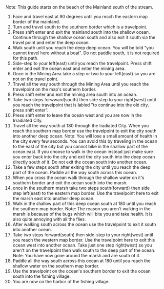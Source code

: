 Note: This guide starts on the beach of the Mainland south of the stream.
1. Face and travel east at 90 degrees until you reach the eastern map border of the mainland.
2. Turn and travel south to the southern border which is a travelpoint.
3. Press shift enter and exit the mainland south into the shallow ocean. Continue through the shallow ocean south and also exit it south via the travel point and enter the deep ocean.
4. Walk south until you reach the deep deep ocean. You will be told "you cannot travel here without a boat". Do not paddle south, it is not required for this path.
5. Side-step to your left(east) until you reach the travelpoint. Press shift enter and exit the ocean east and enter the mining area.
6. Once in the Mining Area take a step or two to your left(east) so you are not on the travel point.
7. Travel all the way south through the Mining Area until you reach the travelpoint on the map's southern border.
8. Press shift enter and exit the mining area south into an ocean.
9. Take two steps forwward(south) then side step to your right(west) until you reach the travelpoint that is labled "to continue into the old city, press shift enter".
10. Press shift enter to leave the ocean west and you are now in the Irradiated City.
11. Travel all the way south at 180 through the Iradiated City. When you reach the southern map border use the travelpoint to exit the city south into another deep ocean.
Note: You will lose a small amount of health in the city every few seconds. You can avoid this by traveling in the ocean to the east of the city but you cannot bike in the shallow part of the ocean east. If you choose to walk in the ocean instead just make sure you enter back into the city and exit the city south into the deep ocean directly south of it. Do not exit the ocean south into another ocean.
12. Take a few steps south after exiting the city until you reach the deep part of the ocean. Paddle all the way south across this ocean.
13. When you cross the ocean walk through the shallow water on it's southern border and exit the ocean south into the marsh.
14. once in the southern marsh take two steps south(forward) then side step left(east) to the eastern map border. Use the travelpoint here to exit the marsh east into another deep ocean.
15. Walk in the shallow part of this deep ocean south at 180 until you reach the southern map border.
Note: The reason you aren't walking in the marsh is because of the bugs which will bite you and take health. It is also quite annoying with all the flies.
16. After walking south across the ocean use the travelpoint to exit it south into another ocean.
17. Take two steps forward(south) then side-step to your right(west) until you reach the western map border. Use the travelpoint here to exit this ocean west into another ocean. Take just one step right(west) so you aren't on the travelpoint then walk south to the deep part of the ocean.
Note: You have now gone around the marsh and are south of it.
18. Paddle all the way south across this ocean at 180 until you reach the shallow water on the southern map border.
19. Use the travelpoint on the ocean's southern border to exit the ocean south into the fishing village.
20. You are now on the harbor of the fishing village.